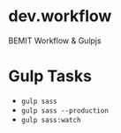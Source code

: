 # dev.workflow
BEMIT Workflow &amp; Gulpjs

# Gulp Tasks
- `gulp sass`
- `gulp sass --production`
- `gulp sass:watch`